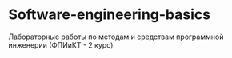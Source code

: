 # Software-engineering-basics
Лабораторные работы по методам и средствам программной инженерии (ФПИиКТ - 2 курс)
